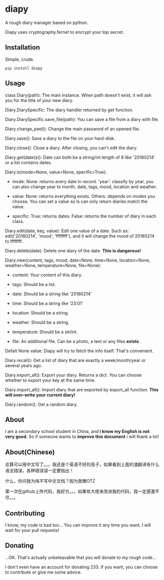 ﻿# diapy
A rough diary manager based on python.

Diapy uses cryptography.fernet to encrypt your top secret.

## Installation
Simple, crude.

    pip install diapy
	
## Usage
class Diary(path): The main instance. When path doesn't exist, it will ask you for the title of your new diary.

Diary.DiarySpecific: The diary handler returned by get function.

Diary.DiarySpecific.save_file(path): You can save a file from a diary with file.

Diary.change_pwd(): Change the main password of an opened file.

Diary.save(): Save a diary to the file on your hard-disk.

Diary.close(): Close a diary. After closing, you can't edit the diary.

Diary.get(date(s)): Date can both be a string/int length of 8 like '20180214' or a list contains dates.

Diary.ls(mode=None, value=None, specific=True):
 - mode: None: returns every date in record. 'year': classify by year, you can also change year to month, date, tags, mood, location and weather.
 
 - value: None: returns everything exists. Others: depends on modes you choose. You can set a value so ls can only return diaries match the value.
 
 - specific: True: returns dates. False: returns the number of diary in each class.

Diary.edit(date, key, value): Edit one value of a date. Such as: edit('20180214', 'mood', 'ffffffff'), and it will change the mood of 20180214 to ffffffff.

Diary.delete(date): Delete one diary of the date. **This is dangerous!**

Diary.new(content, tags, mood, date=None, time=None, location=None, weather=None, temperature=None,
            file=None):
 - content: Your content of this diary.
 
 - tags: Should be a list.
 
 - date: Should be a string like '20180214'
 
 - time: Should be a string like '23:01'
 
 - location: Should be a string.
 
 - weather: Should be a string.
 
 - temperature: Should be a str/int.
 
 - file: An additional file. Can be a photo, a text or any files **exists**.
 
Defalt None value: Diapy will try to fetch the info itself. That's convenient.

Diary.recall(): Get a list of diary that are exactly a week/month/year or several years ago.

Diary.export_all(): Export your diary. Returns a dict. You can choose whether to export your key at the same time.

Diary.import_all(): Import diary that are exported by export_all function. **This will over-write your current diary!**

Diary.random(): Get a random diary.

## About
I am a secondary school student in China, and **i know my English is not very good**. So if someone wants to **improve this document** i will thank a lot!
## About(Chinese)
总算可以用中文写了。。。我还是个英语不好的孩子，如果看到上面的渣翻译有什么语法错误，各种错误请一定要指出！

什么，你问我为啥不写中文文档？因为我懒OTZ

第一次在github上传代码，我好方。。。如果有大佬来改进我的代码，我一定感激不尽。。。

## Contributing
I know, my code is bad too... You can improve it any time you want. I will wait for your pull requests!

## Donating
...OK. That's actually unbeleavable that you will donate to my rough code...

I don't even have an account for donating 233. If you want, you can choose to contribute or give me some advice.
